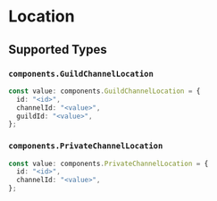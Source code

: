 # Location


## Supported Types

### `components.GuildChannelLocation`

```typescript
const value: components.GuildChannelLocation = {
  id: "<id>",
  channelId: "<value>",
  guildId: "<value>",
};
```

### `components.PrivateChannelLocation`

```typescript
const value: components.PrivateChannelLocation = {
  id: "<id>",
  channelId: "<value>",
};
```

